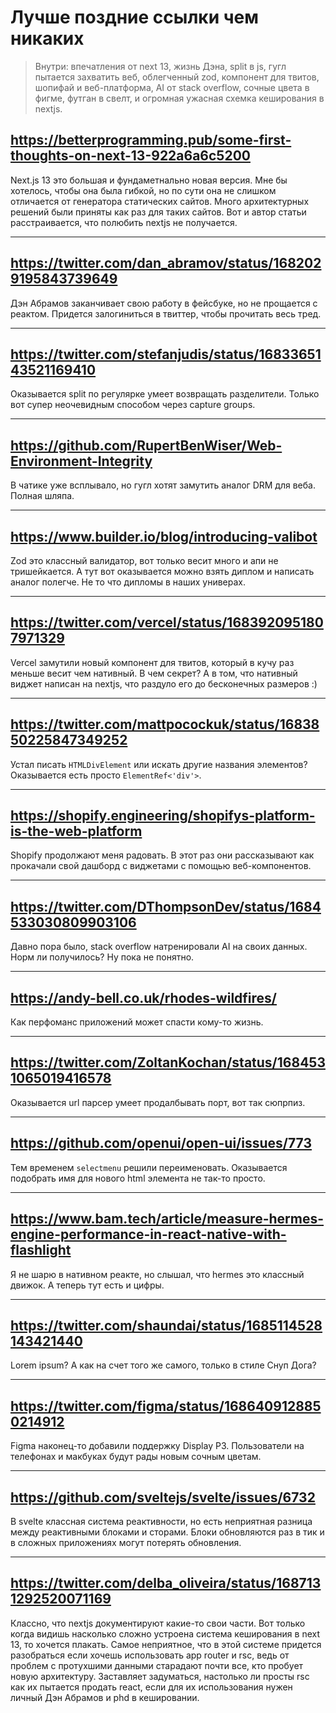 # Лучше поздние ссылки чем никаких

> Внутри: впечатления от next 13, жизнь Дэна, split в js, гугл пытается захватить веб, облегченный zod, компонент для твитов, шопифай и веб-платформа, AI от stack overflow, сочные цвета в фигме, футган в свелт, и огромная ужасная схемка кеширования в nextjs.

## https://betterprogramming.pub/some-first-thoughts-on-next-13-922a6a6c5200

Next.js 13 это большая и фундаметнально новая версия. Мне бы хотелось, чтобы она была гибкой, но по сути она не слишком отличается от генератора статических сайтов. Много архитектурных решений были приняты как раз для таких сайтов. Вот и автор статьи расстраивается, что полюбить nextjs не получается.

---

## https://twitter.com/dan_abramov/status/1682029195843739649

Дэн Абрамов заканчивает свою работу в фейсбуке, но не прощается с реактом. Придется залогиниться в твиттер, чтобы прочитать весь тред.

---

## https://twitter.com/stefanjudis/status/1683365143521169410

Оказывается split по регулярке умеет возвращать разделители. Только вот супер неочевидным способом через capture groups.

---

## https://github.com/RupertBenWiser/Web-Environment-Integrity

В чатике уже всплывало, но гугл хотят замутить аналог DRM для веба. Полная шляпа.

---

## https://www.builder.io/blog/introducing-valibot

Zod это классный валидатор, вот только весит много и апи не тришейкается. А тут вот оказывается можно взять диплом и написать аналог полегче. Не то что дипломы в наших универах.

---

## https://twitter.com/vercel/status/1683920951807971329

Vercel замутили новый компонент для твитов, который в кучу раз меньше весит чем нативный. В чем секрет? А в том, что нативный виджет написан на nextjs, что раздуло его до бесконечных размеров :)

---

## https://twitter.com/mattpocockuk/status/1683850225847349252

Устал писать `HTMLDivElement` или искать другие названия элементов? Оказывается есть просто `ElementRef<'div'>`.

---

## https://shopify.engineering/shopifys-platform-is-the-web-platform

Shopify продолжают меня радовать. В этот раз они рассказывают как прокачали свой дашборд с виджетами с помощью веб-компонентов.

---

## https://twitter.com/DThompsonDev/status/1684533030809903106

Давно пора было, stack overflow натренировали AI на своих данных. Норм ли получилось? Ну пока не понятно.

---

## https://andy-bell.co.uk/rhodes-wildfires/

Как перфоманс приложений может спасти кому-то жизнь.

---

## https://twitter.com/ZoltanKochan/status/1684531065019416578

Оказывается url парсер умеет продалбывать порт, вот так сюпрпиз.

---

## https://github.com/openui/open-ui/issues/773

Тем временем `selectmenu` решили переименовать. Оказывается подобрать имя для нового html элемента не так-то просто.

---

## https://www.bam.tech/article/measure-hermes-engine-performance-in-react-native-with-flashlight

Я не шарю в нативном реакте, но слышал, что hermes это классный движок. А теперь тут есть и цифры.

---

## https://twitter.com/shaundai/status/1685114528143421440

Lorem ipsum? А как на счет того же самого, только в стиле Снуп Дога?

---

## https://twitter.com/figma/status/1686409128850214912

Figma наконец-то добавили поддержку Display P3. Пользователи на телефонах и макбуках будут рады новым сочным цветам.

---

## https://github.com/sveltejs/svelte/issues/6732

В svelte классная система реактивности, но есть неприятная разница между реактивными блоками и сторами. Блоки обновляются раз в тик и в сложных приложениях могут потерять обновления.

---

## https://twitter.com/delba_oliveira/status/1687131292520071169

Классно, что nextjs документируют какие-то свои части. Вот только когда видишь насколько сложно устроена система кеширования в next 13, то хочется плакать. Самое неприятное, что в этой системе придется разобраться если хочешь использовать app router и rsc, ведь от проблем с протухшими данными старадают почти все, кто пробует новую архитектуру. Заставляет задуматься, настолько ли просты rsc как их пытается продать react, если для их использования нужен личный Дэн Абрамов и phd в кешировании.
